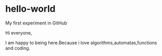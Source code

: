 # hello-world
My first experiment in GitHub

Hi everyone,

I am happy to being here.Because i love algorithms,automatas,functions and coding.
